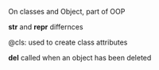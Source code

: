 On classes and Object, part of OOP

__str__ and __repr__ differnces

@cls: used to create class attributes

__del__ called when an object has been deleted

